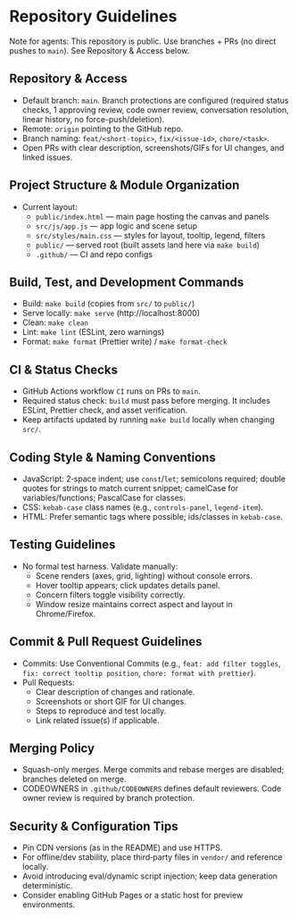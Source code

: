 # Repository Guidelines

Note for agents: This repository is public. Use branches + PRs (no direct pushes to `main`). See Repository & Access below.

## Repository & Access

- Default branch: `main`. Branch protections are configured (required status checks, 1 approving review, code owner review, conversation resolution, linear history, no force-push/deletion).
- Remote: `origin` pointing to the GitHub repo.
- Branch naming: `feat/<short-topic>`, `fix/<issue-id>`, `chore/<task>`.
- Open PRs with clear description, screenshots/GIFs for UI changes, and linked issues.

## Project Structure & Module Organization

- Current layout:
  - `public/index.html` — main page hosting the canvas and panels
  - `src/js/app.js` — app logic and scene setup
  - `src/styles/main.css` — styles for layout, tooltip, legend, filters
  - `public/` — served root (built assets land here via `make build`)
  - `.github/` — CI and repo configs

## Build, Test, and Development Commands

- Build: `make build` (copies from `src/` to `public/`)
- Serve locally: `make serve` (http://localhost:8000)
- Clean: `make clean`
- Lint: `make lint` (ESLint, zero warnings)
- Format: `make format` (Prettier write) / `make format-check`

## CI & Status Checks

- GitHub Actions workflow `CI` runs on PRs to `main`.
- Required status check: `build` must pass before merging. It includes ESLint, Prettier check, and asset verification.
- Keep artifacts updated by running `make build` locally when changing `src/`.

## Coding Style & Naming Conventions

- JavaScript: 2‑space indent; use `const`/`let`; semicolons required; double quotes for strings to match current snippet; camelCase for variables/functions; PascalCase for classes.
- CSS: `kebab-case` class names (e.g., `controls-panel`, `legend-item`).
- HTML: Prefer semantic tags where possible; ids/classes in `kebab-case`.

## Testing Guidelines

- No formal test harness. Validate manually:
  - Scene renders (axes, grid, lighting) without console errors.
  - Hover tooltip appears; click updates details panel.
  - Concern filters toggle visibility correctly.
  - Window resize maintains correct aspect and layout in Chrome/Firefox.

## Commit & Pull Request Guidelines

- Commits: Use Conventional Commits (e.g., `feat: add filter toggles`, `fix: correct tooltip position`, `chore: format with prettier`).
- Pull Requests:
  - Clear description of changes and rationale.
  - Screenshots or short GIF for UI changes.
  - Steps to reproduce and test locally.
  - Link related issue(s) if applicable.

## Merging Policy

- Squash-only merges. Merge commits and rebase merges are disabled; branches deleted on merge.
- CODEOWNERS in `.github/CODEOWNERS` defines default reviewers. Code owner review is required by branch protection.

## Security & Configuration Tips

- Pin CDN versions (as in the README) and use HTTPS.
- For offline/dev stability, place third‑party files in `vendor/` and reference locally.
- Avoid introducing eval/dynamic script injection; keep data generation deterministic.
- Consider enabling GitHub Pages or a static host for preview environments.
